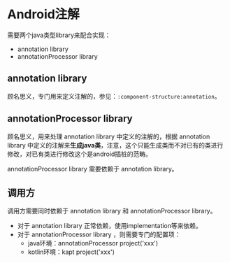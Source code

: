 # Android注解
需要两个java类型library来配合实现：
- annotation library
- annotationProcessor library

## annotation library
顾名思义，专门用来定义注解的，参见：`:component-structure:annotation`。

## annotationProcessor library
顾名思义，用来处理 annotation library 中定义的注解的，根据 annotation library 中定义的注解来**生成java类**，注意，这个只能生成类而不对已有的类进行修改，对已有类进行修改这个是android插桩的范畴。

annotationProcessor library 需要依赖于 annotation library。

## 调用方
调用方需要同时依赖于 annotation library 和 annotationProcessor library。
- 对于 annotation library 正常依赖，使用implementation等来依赖。
- 对于 annotationProcessor library ，则需要专门的配置项：
    - java环境：annotationProcessor project('xxx')
    - kotlin环境：kapt project('xxx')

